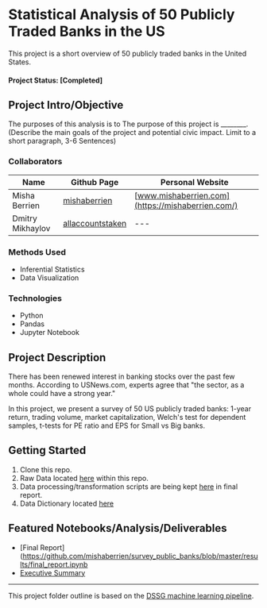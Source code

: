 # Statistical Analysis of 50 Publicly Traded Banks in the US
This project is a short overview of 50 publicly traded banks in the United States.

#### Project Status: [Completed]

## Project Intro/Objective
The purposes of this analysis is to
The purpose of this project is ________. (Describe the main goals of the project and potential civic impact. Limit to a short paragraph, 3-6 Sentences)

### Collaborators
|Name     |  Github Page   |  Personal Website  |
|---------|-----------------|--------------------|
|Misha Berrien | [mishaberrien](https://github.com/mishaberrien)| [www.mishaberrien.com](https://mishaberrien.com/)  |
|Dmitry Mikhaylov | [allaccountstaken](https://github.com/allaccountstaken) | --- |

### Methods Used
* Inferential Statistics
* Data Visualization

### Technologies
* Python
* Pandas
* Jupyter Notebook

## Project Description
There has been renewed interest in banking stocks over the past few months. According to USNews.com, experts agree that "the sector, as a whole could have a strong year."

In this project, we present a survey of 50 US publicly traded banks: 1-year return, trading volume, market capitalization, Welch's test for dependent samples, t-tests for PE ratio and EPS for Small vs Big banks.

## Getting Started

1. Clone this repo.
2. Raw Data located [here](https://github.com/mishaberrien/survey_public_banks/tree/master/data/01_raw) within this repo.
3. Data processing/transformation scripts are being kept [here](https://github.com/mishaberrien/survey_public_banks/tree/master/results) in final report.
4. Data Dictionary located [here](https://github.com/mishaberrien/survey_public_banks/tree/master/references)


## Featured Notebooks/Analysis/Deliverables
* [Final Report](https://github.com/mishaberrien/survey_public_banks/blob/master/results/final_report.ipynb
* [Executive Summary](https://github.com/mishaberrien/survey_public_banks/blob/master/executive_summary)

***

This project folder outline is based on the [DSSG machine learning pipeline](https://github.com/dssg/hitchhikers-guide/tree/master/sources/curriculum/0_before_you_start/pipelines-and-project-workflow).
